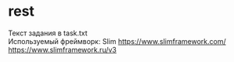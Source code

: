 # rest

Текст задания в task.txt<br/>
Используемый фреймворк: Slim https://www.slimframework.com/ https://www.slimframework.ru/v3

